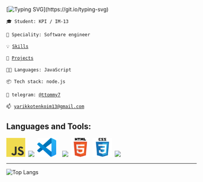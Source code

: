 [![Typing SVG](https://readme-typing-svg.herokuapp.com/?lines=Hello,+I'm+Yaroslav+Kotenko+😺;A+student+on+FICE,+KPI;Software+engineer;)](https://git.io/typing-svg)

<code>🎓 Student: KPI / IM-13</code>

<code>👷 Speciality: Software engineer </code><br>

<code>💡 [Skills](SKILLS.md)</code>

<code>🧻 [Projects](PROJECTS.md)</code>

<code>🧑‍💻 Languages: JavaScript </code>

<code>📦 Tech stack: node.js</code>

<code>💬 telegram: [@ttommy7](https://telegram.me/ttommy7)</code>

<code>📫 [yarikkotenkoim13@gmail.com](mailto:your-email)</code>

## Languages and Tools:
<div>
  <img width=50px src="https://raw.githubusercontent.com/github/explore/80688e429a7d4ef2fca1e82350fe8e3517d3494d/topics/javascript/javascript.png">&nbsp;
  <img width=50px src="https://seeklogo.com/images/N/nodejs-logo-FBE122E377-seeklogo.com.png">&nbsp;
  <img width=50px src="https://raw.githubusercontent.com/github/explore/80688e429a7d4ef2fca1e82350fe8e3517d3494d/topics/visual-studio-code/visual-studio-code.png">&nbsp;&nbsp;&nbsp;
  <img width=50px src="https://cdn-icons-png.flaticon.com/512/518/518713.png">&nbsp;
  <img width=50px src="https://raw.githubusercontent.com/github/explore/80688e429a7d4ef2fca1e82350fe8e3517d3494d/topics/html/html.png">&nbsp;
  <img width=50px src="https://raw.githubusercontent.com/github/explore/80688e429a7d4ef2fca1e82350fe8e3517d3494d/topics/css/css.png">&nbsp;
  <img width=50px src="https://upload.wikimedia.org/wikipedia/commons/thumb/5/5f/Windows_logo_-_2012.svg/2048px-Windows_logo_-_2012.svg.png">&nbsp;
</div>
<hr>


![Top Langs](https://github-readme-stats.vercel.app/api/top-langs/?username=yarikkot04&theme=tokyonight)

